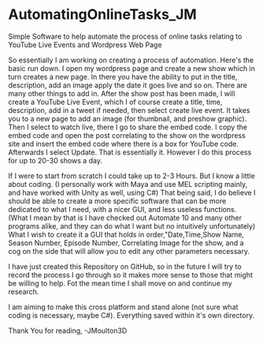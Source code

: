 # AutomatingOnlineTasks_JM
Simple Software to help automate the process of online tasks relating to YouTube Live Events and Wordpress Web Page

So essentially I am working on creating a process of automation.  Here's the basic run down.  I open my wordpress page and create a new show which in turn creates a new page.  In there you have the ability to put in the title, description, add an image apply the date it goes live and so on.  There are many other things to add in.  After the show post has been made, I will create a YouTube Live Event, which I of course create a title, time, description, add in a tweet if needed, then select create live event.  It takes you to a new page to add an image (for thumbnail, and preshow graphic). Then I select to watch live, there I go to share the embed code.  I copy the embed code and open the post correlating to the show on the wordpress site and insert the embed code where there is a box for YouTube code.  Afterwards I select Update.  That is essentially it.  However I do this process for up to 20-30 shows a day.  

If I were to start from scratch I could take up to 2-3 Hours.  But I know a little about coding.  (I personally work with Maya and use MEL scripting mainly, and have worked with Unity as well, using C#)  That being said, I do believe I should be able to create a more specific software that can be more dedicated to what I need, with a nicer GUI, and less useless functions.  (What I mean by that is I have checked out Automate 10 and many other programs alike, and they can do what I want but no intuitively unfortunately)  What I wish to create it a GUI that holds in order,"Date,Time,Show Name, Season Number, Episode Number, Correlating Image for the show, and a cog on the side that will allow you to edit any other parameters necessary.

I have just created this Repository on GitHub, so in the future I will try to record the process I go through so it makes more sense to those that might be willing to help.  Fot the mean time I shall move on and continue my research.  

I am aiming to make this cross platform and stand alone (not sure what coding is necessary, maybe C#).  Everything saved within it's own directory.

Thank You for reading,
-JMoulton3D
